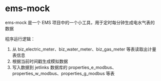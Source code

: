 # ems-mock

ems-mock 是一个 EMS 项目中的一个小工具，用于定时每分钟生成电水气表的数据

程序运行逻辑：
1. 从 biz_electric_meter、biz_water_meter、biz_gas_meter 等表读取出计量表信息
2. 根据当前时间戳生成模拟数据
3. 写入数据到 jetlinks 数据库的 properties_e_modbus、properties_w_modbus、properties_g_modbus 等表
